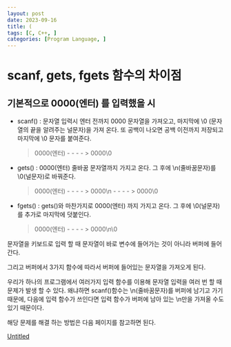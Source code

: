 ```yaml
---
layout: post
date: 2023-09-16
title: (
tags: [C, C++, ]
categories: [Program Language, ]
---
```


# scanf, gets, fgets 함수의 차이점


## 기본적으로 0000(엔터) 를 입력했을 시

- scanf() : 문자열 입력시 엔터 전까지 0000 문자열을 가져오고, 마지막에 \0 (문자열의 끝을 알려주는 널문자)을 가져 온다.
또 공백이 나오면 공백 이전까지 저장되고 마지막에 \0 문자를 붙여준다.

	> 0000(엔터) - - - - > 0000\0

- gets() : 0000(엔터) 줄바꿈 문자열까지 가지고 온다. 그 후에 \n(줄바꿈문자)를 \0(널문자)로 바꿔준다.

	> 0000(엔터) - - - - > 0000\n - - - - > 0000\0

- fgets() : gets()와 마찬가지로 0000(엔터) 까지 가지고 온다. 그 후에 \0(널문자)를 추가로 마지막에 덧붙인다.

	> 0000(엔터) - - - - > 0000\n\0


문자열을 키보드로 입력 할 때 문자열이 바로 변수에 들어가는 것이 아니라 버퍼에 들어간다. 


그리고 버퍼에서 3가지 함수에 따라서 버퍼에 들어있는 문자열을 가져오게 된다.


우리가 하나의 프로그램에서 여러가지 입력 함수를 이용해 문자열 입력을 여러 번 할 때 문제가 발생 할 수 있다. 왜냐하면 scanf()함수는 \n(줄바꿈문자)를 버퍼에 남기고 가기 때문에, 다음에 입력 함수가 쓰인다면 입력 함수가 버퍼에 남아 있는 \n만을 가져올 수도 있기 때문이다.


해당 문제를 해결 하는 방법은 다음 페이지를 참고하면 된다.


[Untitled](https://www.notion.so/fe3a7324eb8c45469db7fce8cbc7b2e4) 


